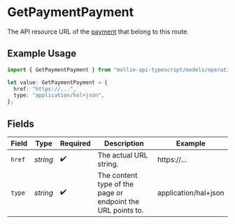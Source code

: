 # GetPaymentPayment

The API resource URL of the [payment](get-payment) that belong to this route.

## Example Usage

```typescript
import { GetPaymentPayment } from "mollie-api-typescript/models/operations";

let value: GetPaymentPayment = {
  href: "https://...",
  type: "application/hal+json",
};
```

## Fields

| Field                                                       | Type                                                        | Required                                                    | Description                                                 | Example                                                     |
| ----------------------------------------------------------- | ----------------------------------------------------------- | ----------------------------------------------------------- | ----------------------------------------------------------- | ----------------------------------------------------------- |
| `href`                                                      | *string*                                                    | :heavy_check_mark:                                          | The actual URL string.                                      | https://...                                                 |
| `type`                                                      | *string*                                                    | :heavy_check_mark:                                          | The content type of the page or endpoint the URL points to. | application/hal+json                                        |
